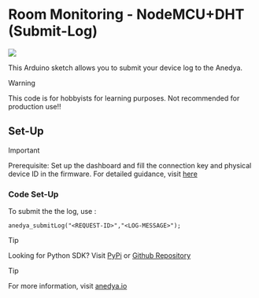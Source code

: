 # Room Monitoring - NodeMCU+DHT (Submit-Log)
[<img src="https://img.shields.io/badge/anedya-documentation-blue?link=https%3A%2F%2Fdocs.anedya.io">](https://docs.anedya.io)


This Arduino sketch allows you to submit your device log to the Anedya.

> [!WARNING]
> This code is for hobbyists for learning purposes. Not recommended for production use!!

## Set-Up

> [!IMPORTANT]
> Prerequisite: Set up the dashboard and fill the connection key and physical device ID in the firmware. For detailed guidance, visit [here](https://github.com/anedyaio/anedya-example-nodemcu/blob/main/README.md)

### Code Set-Up 

To submit the the log, use : 

```
anedya_submitLog("<REQUEST-ID>","<LOG-MESSAGE>");
```

> [!TIP]
> Looking for Python SDK? Visit [PyPi](https://pypi.org/project/anedya-dev-sdk/) or [Github Repository](https://github.com/anedyaio/anedya-dev-sdk-pyhton)

>[!TIP]
> For more information, visit [anedya.io](https://anedya.io/)
 